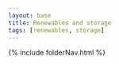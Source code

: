 ```yaml
---
layout: base
title: Renewables and storage
tags: [renewables, storage]
---
```


{% include folderNav.html %}
